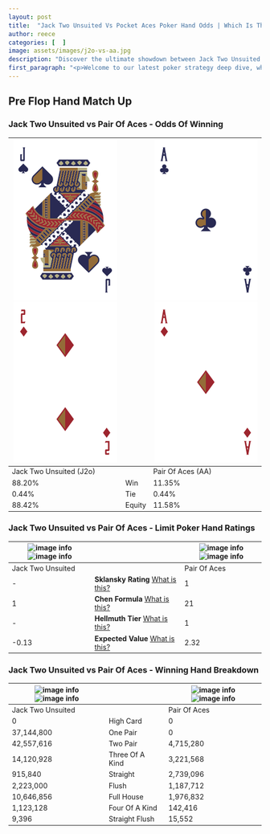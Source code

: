 ```yaml
---
layout: post
title:  "Jack Two Unsuited Vs Pocket Aces Poker Hand Odds | Which Is The Better Hand In Poker? A Complete Guide"
author: reece
categories: [  ]
image: assets/images/j2o-vs-aa.jpg
description: "Discover the ultimate showdown between Jack Two Unsuited and Pair Of Aces in poker! Uncover the odds, strategies, and scenarios where one hand triumphs over the other. Get ready to up your poker game with this thrilling analysis."
first_paragraph: "<p>Welcome to our latest poker strategy deep dive, where we're pitting two distinct hands against each other in a high-stakes showdown: Jack Two Unsuited vs Pair Of Aces.</p><p>In the dynamic world of poker, every decision counts, and knowing which hand holds the upper hand is key to your success at the table.</p><p>In this article, we'll dissect these two hands, explore the scenarios where one dominates the other, and equip you with the knowledge to make strategic choices that can tip the odds in your favor.</p><p>Get ready to unravel the intriguing dynamics of these poker hands and elevate your game to new heights.</p>"
---
```




[comment]: # (sp0)

## Pre Flop Hand Match Up

<div class="table hand-ratings" markdown="1"> 



### Jack Two Unsuited vs Pair Of Aces - Odds Of Winning


    
| ![image info](assets/images/hand1/j.png) ![image info](assets/images/hand1/2o.png) |  | ![image info](assets/images/hand2/a.png) ![image info](assets/images/hand2/ao.png) |
| -------- | -------- | -------- |
| Jack Two Unsuited (J2o) |  | Pair Of Aces (AA) |
| 88.20% | Win | 11.35% |
| 0.44% | Tie | 0.44% |
| 88.42% | Equity | 11.58% |




[comment]: # (sp1)



### Jack Two Unsuited vs Pair Of Aces - Limit Poker Hand Ratings


    
| ![image info](https://www.riverpairs.com/assets/images/hand1/j.png) ![image info](https://www.riverpairs.com/assets/images/hand1/2o.png) |  | ![image info](https://www.riverpairs.com/assets/images/hand2/a.png) ![image info](https://www.riverpairs.com/assets/images/hand2/ao.png) |
| -------- | -------- | -------- |
| Jack Two Unsuited |  | Pair Of Aces |
| - | **Sklansky Rating** [What is this?](/sklansky-rating-explained) | 1 |
| 1 | **Chen Formula** [What is this?](/chen-formula-explained) | 21 |
| - | **Hellmuth Tier** [What is this?](/Hellmuth-tier-explained) | 1 |
| -0.13 | **Expected Value** [What is this?](/expected-value-explained) | 2.32 |




[comment]: # (sp2)



### Jack Two Unsuited vs Pair Of Aces - Winning Hand Breakdown


    
| ![image info](https://www.riverpairs.com/assets/images/hand1/j.png) ![image info](https://www.riverpairs.com/assets/images/hand1/2o.png) |  | ![image info](https://www.riverpairs.com/assets/images/hand2/a.png) ![image info](https://www.riverpairs.com/assets/images/hand2/ao.png) |
| -------- | -------- | -------- |
| Jack Two Unsuited |  | Pair Of Aces |
| 0 | High Card | 0 |
| 37,144,800 | One Pair | 0 |
| 42,557,616 | Two Pair | 4,715,280 |
| 14,120,928 | Three Of A Kind | 3,221,568 |
| 915,840 | Straight | 2,739,096 |
| 2,223,000 | Flush | 1,187,712 |
| 10,646,856 | Full House | 1,976,832 |
| 1,123,128 | Four Of A Kind | 142,416 |
| 9,396 | Straight Flush | 15,552 |




[comment]: # (sp3)



</div>

[comment]: # (sp4)



[comment]: # (sp5)

